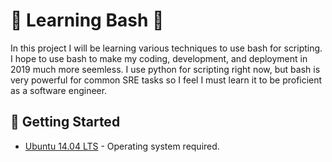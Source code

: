 # :shell: Learning Bash :shell:
In this project I will be learning various techniques to use bash for scripting. I hope to use bash to make my coding, development, and deployment in 2019 much more seemless. I use python for scripting right now, but bash is very powerful for common SRE tasks so I feel I must learn it to be proficient as a software engineer.

## :running: Getting Started

* [Ubuntu 14.04 LTS](http://releases.ubuntu.com/14.04/) - Operating system required.
